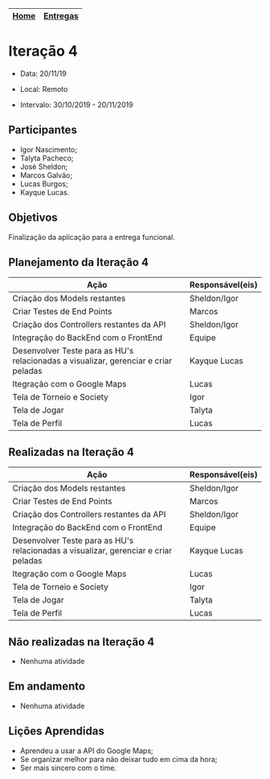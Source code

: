 [Home](/README.md) |  [Entregas](/docs/iteracoes.md) | 
|----|----|

# Iteração 4

* Data: 20/11/19

* Local: Remoto

* Intervalo: 30/10/2019 - 20/11/2019

## Participantes

  * Igor Nascimento;
  * Talyta Pacheco;
  * José Sheldon;
  * Marcos Galvão;
  * Lucas Burgos;
  * Kayque Lucas.

## Objetivos

Finalização da aplicação para a entrega funcional.

## Planejamento da Iteração 4

| Ação | Responsável(eis) |
|----------|----------|
| Criação dos Models restantes | Sheldon/Igor |
| Criar Testes de End Points | Marcos |
| Criação dos Controllers restantes da API | Sheldon/Igor |
| Integração do BackEnd com o FrontEnd  | Equipe |
| Desenvolver Teste para as HU's relacionadas a visualizar, gerenciar e criar peladas | Kayque Lucas |
| Itegração com o Google Maps | Lucas |
| Tela de Torneio e Society | Igor |
| Tela de Jogar | Talyta |
| Tela de Perfil | Lucas |


## Realizadas na Iteração 4

| Ação | Responsável(eis) |
|----------|----------|
| Criação dos Models restantes | Sheldon/Igor |
| Criar Testes de End Points | Marcos |
| Criação dos Controllers restantes da API | Sheldon/Igor |
| Integração do BackEnd com o FrontEnd  | Equipe |
| Desenvolver Teste para as HU's relacionadas a visualizar, gerenciar e criar peladas | Kayque Lucas |
| Itegração com o Google Maps | Lucas |
| Tela de Torneio e Society | Igor |
| Tela de Jogar | Talyta |
| Tela de Perfil | Lucas |


## Não realizadas na Iteração 4

* Nenhuma atividade

## Em andamento 

* Nenhuma atividade

## Lições Aprendidas
* Aprendeu a usar a API do Google Maps;
* Se organizar melhor para não deixar tudo em cima da hora;
* Ser mais sincero com o time.
